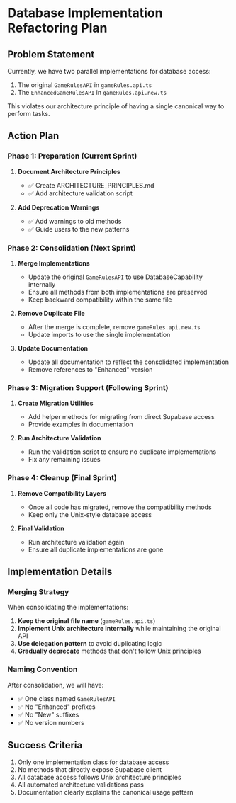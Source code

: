 # Database Implementation Refactoring Plan

## Problem Statement

Currently, we have two parallel implementations for database access:

1. The original `GameRulesAPI` in `gameRules.api.ts`
2. The `EnhancedGameRulesAPI` in `gameRules.api.new.ts`

This violates our architecture principle of having a single canonical way to perform tasks.

## Action Plan

### Phase 1: Preparation (Current Sprint)

1. **Document Architecture Principles**

   - ✅ Create ARCHITECTURE_PRINCIPLES.md
   - ✅ Add architecture validation script

2. **Add Deprecation Warnings**
   - ✅ Add warnings to old methods
   - ✅ Guide users to the new patterns

### Phase 2: Consolidation (Next Sprint)

1. **Merge Implementations**

   - Update the original `GameRulesAPI` to use DatabaseCapability internally
   - Ensure all methods from both implementations are preserved
   - Keep backward compatibility within the same file

2. **Remove Duplicate File**

   - After the merge is complete, remove `gameRules.api.new.ts`
   - Update imports to use the single implementation

3. **Update Documentation**
   - Update all documentation to reflect the consolidated implementation
   - Remove references to "Enhanced" version

### Phase 3: Migration Support (Following Sprint)

1. **Create Migration Utilities**

   - Add helper methods for migrating from direct Supabase access
   - Provide examples in documentation

2. **Run Architecture Validation**
   - Run the validation script to ensure no duplicate implementations
   - Fix any remaining issues

### Phase 4: Cleanup (Final Sprint)

1. **Remove Compatibility Layers**

   - Once all code has migrated, remove the compatibility methods
   - Keep only the Unix-style database access

2. **Final Validation**
   - Run architecture validation again
   - Ensure all duplicate implementations are gone

## Implementation Details

### Merging Strategy

When consolidating the implementations:

1. **Keep the original file name** (`gameRules.api.ts`)
2. **Implement Unix architecture internally** while maintaining the original API
3. **Use delegation pattern** to avoid duplicating logic
4. **Gradually deprecate** methods that don't follow Unix principles

### Naming Convention

After consolidation, we will have:

- ✅ One class named `GameRulesAPI`
- ✅ No "Enhanced" prefixes
- ✅ No "New" suffixes
- ✅ No version numbers

## Success Criteria

1. Only one implementation class for database access
2. No methods that directly expose Supabase client
3. All database access follows Unix architecture principles
4. All automated architecture validations pass
5. Documentation clearly explains the canonical usage pattern
